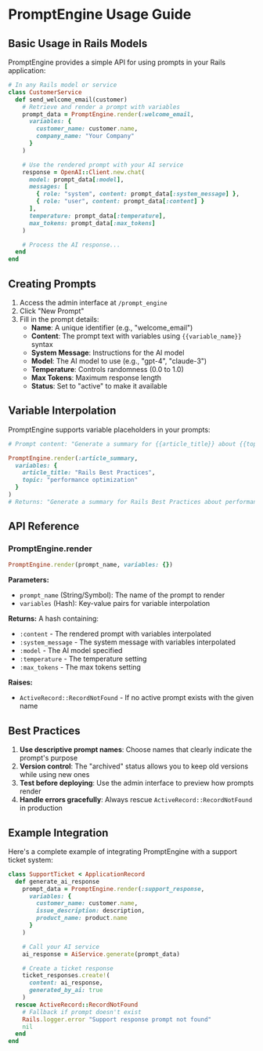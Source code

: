 # PromptEngine Usage Guide

## Basic Usage in Rails Models

PromptEngine provides a simple API for using prompts in your Rails application:

```ruby
# In any Rails model or service
class CustomerService
  def send_welcome_email(customer)
    # Retrieve and render a prompt with variables
    prompt_data = PromptEngine.render(:welcome_email,
      variables: {
        customer_name: customer.name,
        company_name: "Your Company"
      }
    )

    # Use the rendered prompt with your AI service
    response = OpenAI::Client.new.chat(
      model: prompt_data[:model],
      messages: [
        { role: "system", content: prompt_data[:system_message] },
        { role: "user", content: prompt_data[:content] }
      ],
      temperature: prompt_data[:temperature],
      max_tokens: prompt_data[:max_tokens]
    )

    # Process the AI response...
  end
end
```

## Creating Prompts

1. Access the admin interface at `/prompt_engine`
2. Click "New Prompt"
3. Fill in the prompt details:
   - **Name**: A unique identifier (e.g., "welcome_email")
   - **Content**: The prompt text with variables using `{{variable_name}}` syntax
   - **System Message**: Instructions for the AI model
   - **Model**: The AI model to use (e.g., "gpt-4", "claude-3")
   - **Temperature**: Controls randomness (0.0 to 1.0)
   - **Max Tokens**: Maximum response length
   - **Status**: Set to "active" to make it available

## Variable Interpolation

PromptEngine supports variable placeholders in your prompts:

```ruby
# Prompt content: "Generate a summary for {{article_title}} about {{topic}}"

PromptEngine.render(:article_summary,
  variables: {
    article_title: "Rails Best Practices",
    topic: "performance optimization"
  }
)
# Returns: "Generate a summary for Rails Best Practices about performance optimization"
```

## API Reference

### PromptEngine.render

```ruby
PromptEngine.render(prompt_name, variables: {})
```

**Parameters:**

- `prompt_name` (String/Symbol): The name of the prompt to render
- `variables` (Hash): Key-value pairs for variable interpolation

**Returns:** A hash containing:

- `:content` - The rendered prompt with variables interpolated
- `:system_message` - The system message with variables interpolated
- `:model` - The AI model specified
- `:temperature` - The temperature setting
- `:max_tokens` - The max tokens setting

**Raises:**

- `ActiveRecord::RecordNotFound` - If no active prompt exists with the given name

## Best Practices

1. **Use descriptive prompt names**: Choose names that clearly indicate the prompt's purpose
2. **Version control**: The "archived" status allows you to keep old versions while using new ones
3. **Test before deploying**: Use the admin interface to preview how prompts render
4. **Handle errors gracefully**: Always rescue `ActiveRecord::RecordNotFound` in production

## Example Integration

Here's a complete example of integrating PromptEngine with a support ticket system:

```ruby
class SupportTicket < ApplicationRecord
  def generate_ai_response
    prompt_data = PromptEngine.render(:support_response,
      variables: {
        customer_name: customer.name,
        issue_description: description,
        product_name: product.name
      }
    )

    # Call your AI service
    ai_response = AiService.generate(prompt_data)

    # Create a ticket response
    ticket_responses.create!(
      content: ai_response,
      generated_by_ai: true
    )
  rescue ActiveRecord::RecordNotFound
    # Fallback if prompt doesn't exist
    Rails.logger.error "Support response prompt not found"
    nil
  end
end
```

